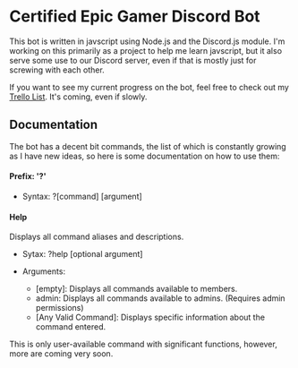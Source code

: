 # Certified Epic Gamer Discord Bot

This bot is written in javscript using Node.js and the Discord.js module.  I'm working on this primarily as a project to help me learn javscript, but it also serve some use to our Discord server, even if that is mostly just for screwing with each other.

If you want to see my current progress on the bot, feel free to check out my [Trello List](https://trello.com/b/Z3G2p1Gt).  It's coming, even if slowly.

## Documentation
The bot has a decent bit commands, the list of which is constantly growing as I have new ideas, so here is some documentation on how to use them:

#### Prefix: '?'
- Syntax: ?[command] [argument]

#### Help
Displays all command aliases and descriptions.

- Sytax: ?help [optional argument]

- Arguments: 
  - [empty]: Displays all commands available to members.
  - admin: Displays all commands available to admins.  (Requires admin permissions)
  - [Any Valid Command]: Displays specific information about the command entered.
  
This is only user-available command with significant functions, however, more are coming very soon.
